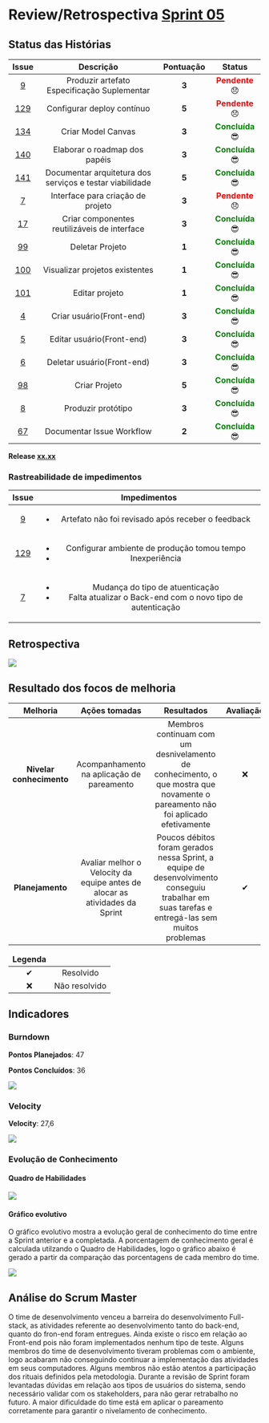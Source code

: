 # Review/Retrospectiva [Sprint 05](https://github.com/fga-gpp-mds/2018.1-Grupo3/milestone/7)

## Status das Histórias

<table style="text-align: center" class="responsive-table highlight bordered">
  <thead>
    <tr>
      <th style="text-align:center">Issue</th>
      <th style="text-align:center">Descrição</th>
      <th style="text-align:center">Pontuação</th>
      <th style="text-align:center">Status</th>
    </tr>
  </thead>
  <tbody>
    <tr>
      <td>
        <a href="https://github.com/fga-gpp-mds/2018.1-TropicalHazards-BI/issues/9">9</a>
      </td>
      <td>Produzir artefato Especificação Suplementar</td>
      <td><b>3</b></td>
      <td><strong style="color:red">Pendente</strong> 😞 </td>      
    </tr>
    <tr>
      <td>
        <a href="https://github.com/fga-gpp-mds/2018.1-TropicalHazards-BI/issues/129">129</a>
      </td>
      <td>Configurar deploy contínuo</td>
      <td><b>5</b></td>
      <td><strong style="color:red">Pendente</strong> 😞 </td>      
    </tr>
    <tr>
      <td>
        <a href="https://github.com/fga-gpp-mds/2018.1-TropicalHazards-BI/issues/134">134</a>
      </td>
      <td>Criar Model Canvas</td>
      <td><b>3</b></td>
      <td><strong style="color:green">Concluída</strong>  😎 </td>
    </tr>
    <tr>
      <td>
        <a href="https://github.com/fga-gpp-mds/2018.1-TropicalHazards-BI/issues/140">140</a>
      </td>
      <td>Elaborar o roadmap dos papéis</td>
      <td><b>3</b></td>
      <td><strong style="color:green">Concluída</strong>  😎 </td>
    </tr>
    <tr>
      <td>
        <a href="https://github.com/fga-gpp-mds/2018.1-TropicalHazards-BI/issues/141">141</a>
      </td>
      <td>Documentar arquitetura dos serviços e testar viabilidade</td>
      <td><b>5</b></td>
      <td><strong style="color:green">Concluída</strong>  😎 </td>
    </tr>
    <tr>
      <td>
        <a href="https://github.com/fga-gpp-mds/2018.1-TropicalHazards-BI-FrontEnd/issues/7">7</a>
      </td>
      <td>Interface para criação de projeto</td>
      <td><b>3</b></td>
      <td><strong style="color:red">Pendente</strong> 😞 </td>      
    </tr>
    <tr>
      <td>
        <a href="https://github.com/fga-gpp-mds/2018.1-TropicalHazards-BI-FrontEnd/issues/17">17</a>
      </td>
      <td>Criar componentes reutilizáveis de interface</td>
      <td><b>3</b></td>
      <td><strong style="color:green">Concluída</strong>  😎 </td>
    </tr>
    <tr>
      <td>
        <a href="https://github.com/fga-gpp-mds/2018.1-TropicalHazards-BI/issues/99">99</a>
      </td>
      <td>Deletar Projeto</td>
      <td><b>1</b></td>
      <td><strong style="color:green">Concluída</strong>  😎 </td>
    </tr>
    <tr>
      <td>
        <a href="https://github.com/fga-gpp-mds/2018.1-TropicalHazards-BI/issues/100">100</a>
      </td>
      <td>Visualizar projetos existentes</td>
      <td><b>1</b></td>
      <td><strong style="color:green">Concluída</strong>  😎 </td>
    </tr>
    <tr>
      <td>
        <a href="https://github.com/fga-gpp-mds/2018.1-TropicalHazards-BI/issues/101">101</a>
      </td>
      <td>Editar projeto</td>
      <td><b>1</b></td>
      <td><strong style="color:green">Concluída</strong>  😎 </td>
    </tr>
    <tr>
      <td>
        <a href="https://github.com/fga-gpp-mds/2018.1-TropicalHazards-BI-FrontEnd/issues/4">4</a>
      </td>
      <td>Criar usuário(Front-end)</td>
      <td><b>3</b></td>
      <td><strong style="color:green">Concluída</strong>  😎 </td>
    </tr>
    <tr>
      <td>
        <a href="https://github.com/fga-gpp-mds/2018.1-TropicalHazards-BI-FrontEnd/issues/5">5</a>
      </td>
      <td>Editar usuário(Front-end)</td>
      <td><b>3</b></td>
      <td><strong style="color:green">Concluída</strong>  😎 </td>
    </tr>
    <tr>
      <td>
        <a href="https://github.com/fga-gpp-mds/2018.1-TropicalHazards-BI-FrontEnd/issues/6">6</a>
      </td>
      <td>Deletar usuário(Front-end)</td>
      <td><b>3</b></td>
      <td><strong style="color:green">Concluída</strong>  😎 </td>
    </tr>
    <tr>
      <td>
        <a href="https://github.com/fga-gpp-mds/2018.1-TropicalHazards-BI/issues/98">98</a>
      </td>
      <td>Criar Projeto</td>
      <td><b>5</b></td>
      <td><strong style="color:green">Concluída</strong>  😎 </td>
    </tr>      
    <tr>
      <td>
        <a href="https://github.com/fga-gpp-mds/2018.1-TropicalHazards-BI/issues/8">8</a>
      </td>
      <td>Produzir protótipo</td>
      <td><b>3</b></td>
      <td><strong style="color:green">Concluída</strong>  😎 </td>
    </tr>
    <tr>
      <td>
        <a href="https://github.com/fga-gpp-mds/2018.1-TropicalHazards-BI/issues/67">67</a>
      </td>
      <td>Documentar Issue Workflow</td>
      <td><b>2</b></td>
      <td><strong style="color:green">Concluída</strong>  😎 </td>
    </tr>
  </tbody>
</table>

**Release [xx.xx]()**

### Rastreabilidade de impedimentos 

<table class="responsive-table highlight bordered">
  <thead>
    <tr>
      <th>Issue</th>
      <th>Impedimentos</th>
    </tr>
  </thead>
  <tbody style="text-align: center">
    <tr>
      <td style="text-align: center">
        <a href="https://github.com/fga-gpp-mds/2018.1-TropicalHazards-BI-FrontEnd/issues/9">9</a><br>
      </td>
      <td>
        <ul>
          <li>Artefato não foi revisado após receber o feedback</li>
        </ul>
      </td>
    </tr>
    <tr>
      <td style="text-align: center">
        <a href="https://github.com/fga-gpp-mds/2018.1-TropicalHazards-BI/issues/129">129</a>
      </td>
      <td>
        <ul>
          <li>Configurar ambiente de produção tomou tempo</li>
          <li>Inexperiência</li>
        </ul>
      </td>
    </tr>
    <tr>
      <td style="text-align: center">
        <a href="https://github.com/fga-gpp-mds/2018.1-TropicalHazards-BI/issues/7">7</a>
      </td>
      <td>
        <ul>
          <li>Mudança do tipo de atuenticação</li>
          <li>Falta atualizar o Back-end com o novo tipo de autenticação</li>
        </ul>
      </td>
    </tr>
  </tbody>
</table>

## Retrospectiva  

<img src="https://raw.githubusercontent.com/wiki/fga-gpp-mds/2018.1-TropicalHazards-BI/imagens/sprint05/retro_sp05.jpg" class="responsive-img">

## Resultado dos focos de melhoria 

<table class="responsive-table highlight bordered">
  <thead>
    <tr>
      <th>Melhoria</th>
      <th>Ações tomadas</th>
      <th>Resultados</th>
      <th>Avaliação</th>
    </tr>
  </thead>
  <tbody style="text-align: center">
    <tr>
      <td><b>Nivelar conhecimento</b></td>
      <td>Acompanhamento na aplicação de pareamento</td>
      <td>Membros continuam com um desnivelamento de conhecimento, o que mostra que novamente o pareamento não foi aplicado efetivamente</td>
      <td>❌</td>
    </tr>
    <tr>
      <td><b>Planejamento</b></td>
      <td>Avaliar melhor o Velocity da equipe antes de alocar as atividades da Sprint</td>
      <td>Poucos débitos foram gerados nessa Sprint, a equipe de desenvolvimento conseguiu trabalhar em suas tarefas e entregá-las sem muitos problemas</td>
      <td>✔</td>
    </tr>
  </tbody>
</table>

<table style="text-align: center" class="responsive-table highlight bordered">
  <thead>
    <tr>
      <td><strong>Legenda</strong></td>
      <td></td>
    </tr>
  </thead>
  <tbody style="text-align:center">
    <tr>
      <td>✔</td>
      <td>Resolvido</td>
    </tr>
    <tr>
      <td>❌</td>
      <td>Não resolvido</td>
    </tr>
  </tbody>
</table>


## Indicadores
### Burndown

<b>Pontos Planejados</b>: 47 

<b>Pontos Concluídos</b>: 36 

<img src="https://raw.githubusercontent.com/wiki/fga-gpp-mds/2018.1-TropicalHazards-BI/imagens/sprint05/burndown_sp05.png" class="responsive-img">

### Velocity

<b>Velocity</b>: 27,6

<img src="https://raw.githubusercontent.com/wiki/fga-gpp-mds/2018.1-TropicalHazards-BI/imagens/sprint05/velocity_sp05.png" class="responsive-img"> 

### Evolução de Conhecimento

#### Quadro de Habilidades

<img src="https://raw.githubusercontent.com/wiki/fga-gpp-mds/2018.1-TropicalHazards-BI/imagens/sprint04/quadro_conhecimento_sp05.png" class="responsive-img">

#### Gráfico evolutivo
O gráfico evolutivo mostra a evolução geral de conhecimento do time entre a Sprint anterior e a completada. A porcentagem de conhecimento geral é calculada utilzando o Quadro de Habilidades, logo o gráfico abaixo é gerado a partir da comparação das porcentagens de cada membro do time.

<img src="https://raw.githubusercontent.com/wiki/fga-gpp-mds/2018.1-TropicalHazards-BI/imagens/sprint05/grafico_ev_sp05.png" class="responsive-img">

## Análise do Scrum Master
O time de desenvolvimento venceu a barreira do desenvolvimento Full-stack, as atividades referente ao desenvolvimento tanto do back-end, quanto do fron-end foram entregues. Ainda existe o risco em relação ao Front-end pois não foram implementados nenhum tipo de teste. Alguns membros do time de desenvolvimento tiveram problemas com o ambiente, logo acabaram não conseguindo continuar a implementação das atividades em seus computadores. 
Alguns membros não estão atentos a participação dos rituais definidos pela metodologia. Durante a revisão de Sprint foram levantadas dúvidas em relação aos tipos de usuários do sistema, sendo necessário validar com os stakeholders, para não gerar retrabalho no futuro. A maior dificuldade do time está em aplicar o pareamento corretamente para garantir o nivelamento de conhecimento.
